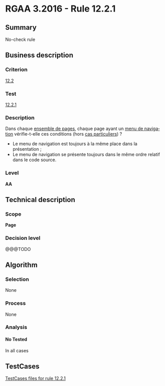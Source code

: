 # RGAA 3.2016 - Rule 12.2.1

## Summary
No-check rule


## Business description

### Criterion
[12.2](http://references.modernisation.gouv.fr/rgaa-accessibilite/criteres.html#crit-12-2)

### Test
[12.2.1](http://references.modernisation.gouv.fr/rgaa-accessibilite/criteres.html#test-12-2-1)

### Description
<div lang="fr">Dans chaque <a href="http://references.modernisation.gouv.fr/rgaa-accessibilite/glossaire.html#ensemble-de-pages">ensemble de pages</a>, chaque page ayant un <a href="http://references.modernisation.gouv.fr/rgaa-accessibilite/glossaire.html#menu-de-navigation">menu de navigation</a> v&#xE9;rifie-t-elle ces conditions (hors <a href="http://references.modernisation.gouv.fr/rgaa-accessibilite/cas-particuliers.html#cp-12-2,12-3" title="Cas particuliers pour le crit&#xE8;re 12.2">cas particuliers</a>)&nbsp;? <ul><li>Le menu de navigation est toujours &#xE0; la m&#xEA;me place dans la pr&#xE9;sentation&nbsp;;</li> <li>Le menu de navigation se pr&#xE9;sente toujours dans le m&#xEA;me ordre relatif dans le code source.</li> </ul></div>

### Level
**AA**


## Technical description

### Scope
**Page**

### Decision level
@@@TODO


## Algorithm

### Selection
None

### Process
None

### Analysis

#### No Tested
In all cases


##  TestCases

[TestCases files for rule 12.2.1](https://github.com/Asqatasun/Asqatasun/tree/RGAA_3.2016/rules/rules-rgaa3.2016/src/test/resources/testcases/rgaa32016/Rgaa32016Rule120201/)


